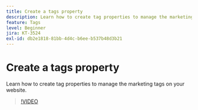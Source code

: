 ```yaml
---
title: Create a tags property
description: Learn how to create tag properties to manage the marketing tags on your website.
feature: Tags
level: Beginner
jira: KT-3524
exl-id: db2e1818-81bb-4d4c-b6ee-b537b48d3b21
---
```

# Create a tags property

Learn how to create tag properties to manage the marketing tags on your website.

>[!VIDEO](https://video.tv.adobe.com/v/28727/?learn=on)
